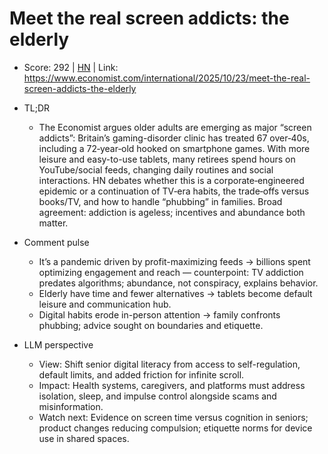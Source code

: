 # Meet the real screen addicts: the elderly

- Score: 292 | [HN](https://news.ycombinator.com/item?id=45701305) | Link: https://www.economist.com/international/2025/10/23/meet-the-real-screen-addicts-the-elderly

- TL;DR
  - The Economist argues older adults are emerging as major “screen addicts”: Britain’s gaming-disorder clinic has treated 67 over‑40s, including a 72‑year‑old hooked on smartphone games. With more leisure and easy-to-use tablets, many retirees spend hours on YouTube/social feeds, changing daily routines and social interactions. HN debates whether this is a corporate‑engineered epidemic or a continuation of TV‑era habits, the trade‑offs versus books/TV, and how to handle “phubbing” in families. Broad agreement: addiction is ageless; incentives and abundance both matter.

- Comment pulse
  - It’s a pandemic driven by profit-maximizing feeds → billions spent optimizing engagement and reach — counterpoint: TV addiction predates algorithms; abundance, not conspiracy, explains behavior.
  - Elderly have time and fewer alternatives → tablets become default leisure and communication hub.
  - Digital habits erode in-person attention → family confronts phubbing; advice sought on boundaries and etiquette.

- LLM perspective
  - View: Shift senior digital literacy from access to self-regulation, default limits, and added friction for infinite scroll.
  - Impact: Health systems, caregivers, and platforms must address isolation, sleep, and impulse control alongside scams and misinformation.
  - Watch next: Evidence on screen time versus cognition in seniors; product changes reducing compulsion; etiquette norms for device use in shared spaces.
